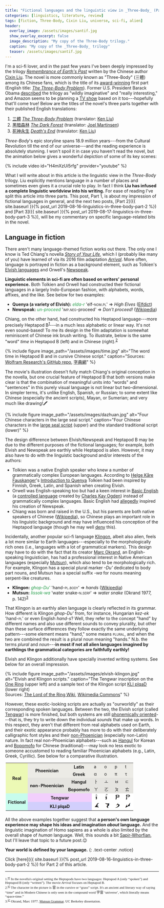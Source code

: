 ```yaml
---
title: "Fictional languages and the linguistic view in _Three-Body_ (Part 1)"
categories: [linguistics, literature, review]
tags: [fiction, Three-Body, Cixin Liu, universe, sci-fi, alien]
header:
  overlay_image: /assets/images/santif.jpg
  show_overlay_excerpt: false
  image_description: "My copy of the Three-Body trilogy."
  caption: "My copy of the _Three-Body_ trilogy"
  teaser: /assets/images/santif.jpg
---
```


I'm a sci-fi lover, and in the past few years I've been deeply impressed by the trilogy [_Remembrance of Earth's Past_](https://en.wikipedia.org/wiki/Remembrance_of_Earth%27s_Past) written by the Chinese author [Cixin Liu](https://en.wikipedia.org/wiki/Liu_Cixin). The novel is more commonly known as "Three-Body" (<span class="hanyu">三體</span>) among its Chinese fans, which is the title of its [award-winning](http://www.thehugoawards.org/2015/08/2014-hugo-award-winners-announced/) first part (English title: [_The Three-Body Problem_](https://en.wikipedia.org/wiki/The_Three-Body_Problem_(novel))). Former U.S. President Barack Obama [described](https://www.nytimes.com/2017/01/16/books/transcript-president-obama-on-what-books-mean-to-him.html) the trilogy as "wildly imaginative" and "really interesting," and Amazon seems to be planning a [TV show](https://www.independent.co.uk/arts-entertainment/tv/news/the-three-body-problem-tv-adaptation-show-amazon-a8278066.html) based on it too---hopefully that'll come true! Below are the titles of the novel's three parts together with their published English translations:
1. [<span class="hanyu">三體</span>](https://zh.wikipedia.org/zh-tw/三体_(小说)) [_The Three-Body Problem_](https://en.wikipedia.org/wiki/The_Three-Body_Problem_(novel)) (translator: [Ken Liu](https://en.wikipedia.org/wiki/Ken_Liu))
2. [<span class="hanyu">黑暗森林</span>](https://zh.wikipedia.org/zh-tw/三体II：黑暗森林) [_The Dark Forest_](https://en.wikipedia.org/wiki/The_Dark_Forest) (translator: [Joel Martinsen](https://paper-republic.org/joelmartinsen/))
3. [<span class="hanyu">死神永生</span>](https://zh.wikipedia.org/zh-tw/三体III：死神永生) [_Death's End_](https://en.wikipedia.org/wiki/Death%27s_End) (translator: [Ken Liu](https://en.wikipedia.org/wiki/Ken_Liu))  

_Three-Body_'s epic storyline spans 18.9 million years---from the Cultural Revolution till the end of our universe---and the reading experience is absolutely stunning. I won't spoil it in case you haven't read the novel, but the animation below gives a wonderful depiction of some of its key scenes:

{% include video id="H4mXzUi5rfg" provider="youtube" %}

What I will write about in this article is the linguistic view in the _Three-Body_ trilogy. Liu explicitly mentions language in a number of places and sometimes even gives it a crucial role to play. In fact I think **Liu has infused a complete linguistic worldview into his writing.** For ease of reading I've split this article into three parts. This post, Part 1, is about my impression of fictional languages in general, and the next two posts, [Part 2]({{ site.baseurl }}{% post_url 2019-08-16-linguistics-in-three-body-part-2 %}) and [Part 3]({{ site.baseurl }}{% post_url 2019-08-17-linguistics-in-three-body-part-3 %}), will be my commentary on specific language-related bits in the novel.

## Language in fiction
There aren't many language-themed fiction works out there. The only one I know is Ted Chiang's novella [_Story of Your Life_](https://en.wikipedia.org/wiki/Story_of_Your_Life), which I (probably like many of you) have learned of via its 2016 film adaptation [_Arrival_](https://en.wikipedia.org/wiki/Arrival_(film)). More often, language is portrayed in fiction as a background element, such as Tolkien's [Elvish languages](https://en.wikipedia.org/wiki/Elvish_languages_(Middle-earth)) and Orwell's [Newspeak](https://en.wikipedia.org/wiki/Newspeak).

**Linguistic elements in sci-fi are often based on writers' personal experience.** Both Tolkien and Orwell had constructed their fictional languages in a largely Indo-European fashion, with alphabets, words, affixes, and the like. See below for two examples:

- **Quenya (a variety of Elvish):** <span style="color:#229C47;">*elda-r*</span> 'elf-<span style="font-variant:small-caps">nom.pl</span>' => _High Elves_ ([Elfdict](https://www.elfdict.com/w/eldar))
- **Newspeak:** <span style="color:#229C47;">*un-proceed*</span> '<span style="font-variant:small-caps">imp.neg</span>-proceed' => *Don't proceed!* ([Wikipedia](https://en.wikipedia.org/wiki/Newspeak#Prefixes))

Chiang, on the other hand, had constructed his Heptapod language---more precisely Heptapod B<sup><a href="#fn1" id="ref1">1</a></sup>---in a much less alphabetic or linear way. It's not even sound-based! To me its design in the film adaptation is somewhat reminiscent of Chinese ink brush writing. To illustrate, below is the same "word" _time_ in Heptapod B (left) and in Chinese (right).<sup><a href="#fn2" id="ref2">2</a></sup>

{% include figure image_path="/assets/images/time.jpg" alt="The word time in Heptapod B and in cursive Chinese script." caption="Sources: [Wolfram Research's GitHub repo](https://github.com/WolframResearch/Arrival-Movie-Live-Coding), <a href='https://www.70thvictory.com.tw/shufa/zhou3580.htm'><span class='hanyu'>字典網</span></a>" %}

The movie's illustration doesn't fully match Chiang's original conception in the novella, but one crucial feature of Heptapod B that both versions make clear is that the combination of meaningful units into "words" and "sentences" in this purely visual language is not linear but two-dimensional. In simpler terms, it's unlike English, Spanish, or Russian; to some extent like Chinese (especially the ancient scripts), Mayan, or Sumerian; and very much like drawing!🖍

{% include figure image_path="/assets/images/dazhuan.jpg" alt="Four Chinese characters in the large seal script." caption="Four Chinese characters in the [large seal script](https://en.wikipedia.org/wiki/Large_seal_script) (upper) and the standard traditional script (lower)" %}

The design difference between Elvish/Newspeak and Heptapod B may be due to the different purposes of the fictional languages; for example, both Elvish and Newspeak are earthly while Heptapod is alien. However, it may also have to do with the linguistic background and/or interests of the authors:
- Tolkien was a native English speaker who knew a number of grammatically complex European languages. According to [Helge Kåre Fauskanger](https://folk.uib.no/hnohf/whoami.htm)'s <a href="https://folk.uib.no/hnohf/intro.rtf">Introduction to Quenya</a> Tolkien had been inspired by Finnish, Greek, Latin, and Spanish when creating Elvish.
- Orwell was English-speaking too but had a keen interest in [Basic English](https://en.wikipedia.org/wiki/Basic_English) (a [controlled language](https://en.wikipedia.org/wiki/Controlled_natural_language) created by [Charles Kay Ogden](https://en.wikipedia.org/wiki/Charles_Kay_Ogden)) instead of grammatically complex languages. Basic English had [allegedly](https://en.wikipedia.org/wiki/Basic_English#Literary_references) inspired his creation of Newspeak.
- Chiang was born and raised in the U.S., but his parents are both native speakers of Chinese ([Wikipedia](https://en.wikipedia.org/wiki/Ted_Chiang#Early_life_and_career)), so Chinese plays an important role in his linguistic background and may have influenced his conception of the Heptapod language (though he may well [deny](https://www.newyorker.com/magazine/2016/05/16/if-chinese-were-phonetic) this).

Incidentally, another popular sci-fi language [Klingon](https://en.wikipedia.org/wiki/Klingon_language), albeit also alien, feels a lot more similar to Earth languages---especially to the morphologically rich ones (i.e., languages with a lot of grammatical markers). This design may have to do with the fact that its creator [Marc Okrand](https://en.wikipedia.org/wiki/Marc_Okrand), an English-speaking linguistician, has had a professional interest in Native American languages (especially [Mutsun](https://en.wikipedia.org/wiki/Mutsun_language)), which also tend to be morphologically rich. For example, Klingon has a special plural marker _-Du'_ dedicated to body part nouns, and Mutsun has a special suffix _-wa_ for nouns meaning serpent-like creatures.

- **Klingon:** <span style="color:#229C47;">*ghop-Du'*</span> 'hand-<span style="font-variant:small-caps">pl.body</span>' => *hands* ([Wikipedia](https://en.wikipedia.org/wiki/Klingon_grammar#Suffixes))
- **Mutsun:** <span style="color:#229C47;">_lissok-wa_</span> 'water snake-<span style="font-variant:small-caps">n.serp</span>' => _water snake_ (Okrand 1977, p.&nbsp;142)<sup><a href="#fn3" id="ref3">3</a></sup>

That Klingon is an earthly alien language is clearly reflected in its grammar. How different is Klingon _ghop-Du'_ from, for instance, Hungarian _kez-ek_ 'hand-<span style="font-variant:small-caps">pl</span>' or even English _hand-s_? Well, they refer to the concept "hand" by different names and also use different sounds to convey plurality, but other than these surface differences they follow exactly the same underlying pattern---some element means "hand," some means <span style="font-variant:small-caps">plural</span>, and when the two are combined the result is a plural noun meaning "hands." N.b. the terms _plural_ and _noun_---**in most if not all alien languages imagined by earthlings the grammatical categories are faithfully earthly!**

Elvish and Klingon additionally have specially invented writing systems. See below for an overall impression.

{% include figure image_path="/assets/images/elvish-klingon.jpg" alt="Elvish and Klingon scripts." caption="The Tengwar inscription on the [One Ring](https://lotr.fandom.com/wiki/One_Ring) (upper left) and a sample text of the Klingon script [KLI pIqaD](https://en.wikipedia.org/wiki/Klingon_scripts#KLI_pIqaD) (lower right) <br> Sources: [The Lord of the Ring Wiki](https://lotr.fandom.com/wiki/Ring-inscription), [Wikimedia Commons](https://commons.wikimedia.org/wiki/File:KLI_piqad_text_sample.GIF)" %}

However, these exotic-looking scripts are actually as "ourworldly" as their corresponding spoken languages. Between the two, the Elvish script (called [Tengwar](https://en.wikipedia.org/wiki/Tengwar)) is more finished, but both systems are still [phonemically oriented](https://en.wikipedia.org/wiki/Phonemic_orthography)---that is, they try to write down the individual _sounds_ that make up words. In this respect, they aren't that different from real alphabets used on Earth, and their exotic appearance probably has more to do with their deliberately calligraphic font styles and their [non-Phoenician](https://en.wikipedia.org/wiki/Alphabet#Asian_alphabets) (especially non-Latin) nature. In fact real non-Phoenician alphabets---such as [Hangul](https://en.wikipedia.org/wiki/Hangul) for Korean and [Bopomofo](https://en.wikipedia.org/wiki/Bopomofo) for Chinese (traditional)---may look no less exotic to someone accustomed to reading familiar Phoenician alphabets (e.g., Latin, Greek, Cyrillic). See below for a comparative illustration.

<table style="width: 500px; margin: 5px auto 20px auto; border: 0;">
<tr style="background-color: #ECEBE6; border: 0;">
<th style="background-color: #ECF9B5; border: none; text-align: center; vertical-align: middle;" rowspan="4">Real</th>
<th style="border: none; text-align: center; vertical-align: middle;" rowspan="2">Phoenician</th>
<th style="border: none; text-align: center; vertical-align: middle;">Latin</th>
<td style="border: none;">a</td>
<td style="border: none;">o</td>
<td style="border: none;">p</td>
<td style="border: none;">t</td>
</tr>
<tr style="background-color: #ECEBE6; border: 0;">
<th style="border: none; text-align: center; vertical-align: middle;">Greek</th>
<td style="border: none;">α</td>
<td style="border: none;">ο</td>
<td style="border: none;">π</td>
<td style="border: none;">τ</td>
</tr>
<tr style="background-color: #E5E4E0; border: none;">
<th style="border: none; text-align: center; vertical-align: middle;" rowspan="2">non-Phoenician</th>
<th style="border: none; text-align: center; vertical-align: middle;">Hangul</th>
<td style="border: none;">ㅏ</td>
<td style="border: none;">ㅗ</td>
<td style="border: none;">ㅂ</td>
<td style="border: none;">ㄷ</td>
</tr>
<tr style="background-color: #E5E4E0; border: none;">
<th style="border: none; text-align: center; vertical-align: middle;">Bopomofo</th>
<td style="border: none;">ㄚ</td>
<td style="border: none;">ㄛ</td>
<td style="border: none;">ㄆ</td>
<td style="border: none;">ㄊ</td>
</tr>
<tr style="background-color: #fff; border: 0;">
<th style="background-color: #C8FCED; border: none; text-align: center; vertical-align: middle;" rowspan="2">Fictional</th>
<th style="background-color: #F2CFFC; border: none; text-align: center; vertical-align: middle;" colspan="2">Tengwar</th>
<td style="border: none;"><img src="/assets/images/tengwar-a.png" alt="Tengwar letter a" width="20" height="20"></td>
<td style="border: none;"><img src="/assets/images/tengwar-o.png" alt="Tengwar letter o" width="20" height="20"></td>
<td style="border: none;"><img src="/assets/images/tengwar-p.png" alt="Tengwar letter p" width="20" height="20"></td>
<td style="border: none;"><img src="/assets/images/tengwar-t.png" alt="Tengwar letter t" width="20" height="20"></td>
</tr>
<tr style="background-color: #fff; border: 0;">
<th style="background-color: #D2CFFC; border: none; text-align: center; vertical-align: middle;" colspan="2">KLI pIqaD</th>
<td style="border: none;"><img src="/assets/images/klingon-a.png" alt="Klingon letter a" width="20" height="20"></td>
<td style="border: none;"><img src="/assets/images/klingon-o.png" alt="Klingon letter o" width="20" height="20"></td>
<td style="border: none;"><img src="/assets/images/klingon-p.png" alt="Klingon letter p" width="20" height="20"></td>
<td style="border: none;"><img src="/assets/images/klingon-t.png" alt="Klingon letter t" width="20" height="20"></td>
</tr>
</table>

All the above examples together suggest that **a person's own language experience may shape his ideas and imagination _about_ language.** And the linguistic imagination of Homo sapiens as a whole is also limited by the overall shape of _human_ language. Well, this sounds a bit [Sapir-Whorfian](https://en.wikipedia.org/wiki/Linguistic_relativity), but I'll leave that topic to a future post.😉

**Your world is defined by your language.**
{: .text-center .notice}

Click [here]({{ site.baseurl }}{% post_url 2019-08-16-linguistics-in-three-body-part-2 %}) for Part 2 of this article.

<hr>
<div style="font-family: serif; font-size: 0.8em;">
<a id="fn1">1.</a><sup><a href="#ref1" title="Jump back to footnote 1 in the text.">↩</a></sup> In the novella's original setting the Heptapods have two languages: Heptapod A (only &#8220;spoken&#8221;) and Heptapod B (only &#8220;written&#8221;). The movie <em>Arrival</em> focuses on Heptapod B.<br>
<a id="fn2">2.</a><sup><a href="#ref2" title="Jump back to footnote 2 in the text.">↩</a></sup> The character in the picture is <span class="hanyu">宙</span> in the cursive or &#8220;grass&#8221; script. It's an ancient and literary way of saying &#8220;time&#8221; and in Modern Chinese is only seen in the compound word <span class="hanyu">宇宙</span> &#8216;universe&#8217;, which literally means &#8220;space-time.&#8221;<br>
<a id="fn3">3.</a><sup><a href="#ref3" title="Jump back to footnote 3 in the text.">↩</a></sup> Okrand, Marc 1977. <a href="https://escholarship.org/uc/item/1p59z6kq">Mutsun Grammar</a>. UC Berkeley dissertation.
</div>
